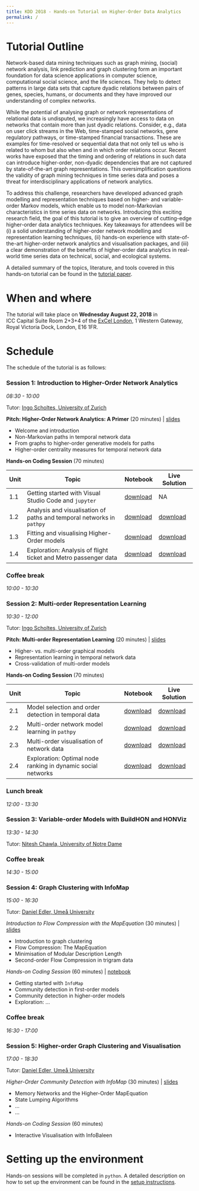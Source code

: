 ```yaml
---
title: KDD 2018 - Hands-on Tutorial on Higher-Order Data Analytics
permalink: /
---
```


# Tutorial Outline

Network-based data mining techniques such as graph mining, (social) network analysis, link prediction and graph clustering form an important foundation for data science applications in computer science, computational social science, and the life sciences. They help to detect patterns in large data sets that capture dyadic relations between pairs of genes, species, humans, or documents and they have improved our understanding of complex networks.

While the potential of analysing graph or network representations of relational data is undisputed, we increasingly have access to data on networks that contain more than just dyadic relations. Consider, e.g., data on user click streams in the Web, time-stamped social networks, gene regulatory pathways, or time-stamped financial transactions. These are examples for time-resolved or sequential data that not only tell us who is related to whom but also when and in which order relations occur. Recent works have exposed that the timing and ordering of relations in such data can introduce higher-order, non-dyadic dependencies that are not captured by state-of-the-art graph representations. This oversimplification questions the validity of graph mining techniques in time series data and poses a threat for interdisciplinary applications of network analytics.


To address this challenge, researchers have developed advanced graph modelling and representation techniques based on higher- and variable-order Markov models, which enable us to model non-Markovian characteristics in time series data on networks. Introducing this exciting research field, the goal of this tutorial is to give an overview of cutting-edge higher-order data analytics techniques. Key takeaways for attendees will be (i) a solid understanding of higher-order network modelling and representation learning techniques, (ii) hands-on experience with state-of-the-art higher-order network analytics and visualisation packages, and (iii) a clear demonstration of the benefits of higher-order data analytics in real-world time series data on technical, social, and ecological systems.

A detailed summary of the topics, literature, and tools covered in this hands-on tutorial can be found in the [tutorial paper](https://www.researchgate.net/publication/325168357_Beyond_Graph_Mining_Higher-Order_Data_Analytics_for_Temporal_Network_Data).

# When and where

The tutorial will take place on **Wednesday August 22, 2018** in ICC Capital Suite Room 2+3+4 of the [ExCel London](https://www.excel.london/organiser/venue-map), 1 Western Gateway, Royal Victoria Dock, London, E16 1FR.

# Schedule

The schedule of the tutorial is as follows:

### Session 1: Introduction to Higher-Order Network Analytics
*08:30 - 10:00*

Tutor: [Ingo Scholtes, University of Zurich](http://ifi.uzh.ch/dag)

**Pitch: Higher-Order Network Analytics: A Primer** (20 minutes) | [slides](http://...)
- Welcome and introduction
- Non-Markovian paths in temporal network data
- From graphs to higher-order generative models for paths
- Higher-order centrality measures for temporal network data

**Hands-on Coding Session** (70 minutes)  

Unit | Topic | Notebook | Live Solution
----|----|----|----
1.1 | Getting started with Visual Studio Code and `jupyter` | [download](https://github.com/IngoScholtes/kdd2018-tutorial/blob/master/code/1_1_vscode_jupyter.py) | NA
1.2 | Analysis and visualisation of paths and temporal networks in `pathpy` | [download](https://github.com/IngoScholtes/kdd2018-tutorial/blob/master/code/1_2_pathpy.py) | [download](https://github.com/IngoScholtes/kdd2018-tutorial/blob/master/live_solutions/1_2_pathpy.py)  
1.3 | Fitting and visualising Higher-Order models | [download](https://github.com/IngoScholtes/kdd2018-tutorial/blob/master/code/1_3_higher_order.py) | [download](https://github.com/IngoScholtes/kdd2018-tutorial/blob/master/live_solutions/1_3_higher_order.py)  
1.4 | Exploration: Analysis of flight ticket and Metro passenger data | [download](http://...) | [download](http://)  

### Coffee break
*10:00 - 10:30*

### Session 2: Multi-order Representation Learning
*10:30 - 12:00*

Tutor: [Ingo Scholtes, University of Zurich](http://ifi.uzh.ch/dag)

**Pitch: Multi-order Representation Learning** (20 minutes) | [slides](http://...)
- Higher- vs. multi-order graphical models
- Representation learning in temporal network data
- Cross-validation of multi-order models

**Hands-on Coding Session** (70 minutes)

Unit | Topic | Notebook | Live Solution
----|----|----|----
2.1 | Model selection and order detection in temporal data | [download](https://github.com/IngoScholtes/kdd2018-tutorial/blob/master/code/2_1_temporal_networks.py) | [download](https://github.com/IngoScholtes/kdd2018-tutorial/blob/master/live_solutions/2_1_temporal_networks.py)  
2.2 | Multi-order network model learning in `pathpy` | [download](https://github.com/IngoScholtes/kdd2018-tutorial/blob/master/code/2_2_multi_order.py) | [download](https://github.com/IngoScholtes/kdd2018-tutorial/blob/master/live_solutions/2_2_multi_order.py)  
2.3 | Multi-order visualisation of network data | [download](https://github.com/IngoScholtes/kdd2018-tutorial/blob/master/code/2_3_cross_validation.py) | [download](https://github.com/IngoScholtes/kdd2018-tutorial/blob/master/live_solutions/2_3_cross_validation.py)  
2.4 | Exploration: Optimal node ranking in dynamic social networks | [download](https://) | [download](https://)  

### Lunch break
*12:00 - 13:30*

### Session 3: Variable-order Models with BuildHON and HONViz
*13:30 - 14:30*

Tutor: [Nitesh Chawla, University of Notre Dame](https://www3.nd.edu/~nchawla/)

### Coffee break
*14:30 - 15:00*

### Session 4: Graph Clustering with InfoMap
*15:00 - 16:30*

Tutor: [Daniel Edler, Ume&aring; University](https://www.umu.se/en/staff/daniel-edler/)

*Introduction to Flow Compression with the MapEquation* (30 minutes) | [slides](http://...)
- Introduction to graph clustering
- Flow Compression: The MapEquation
- Minimisation of Modular Description Length
- Second-order Flow Compression in trigram data

*Hands-on Coding Session* (60 minutes) | [notebook](http://...)
- Getting started with `InfoMap`
- Community detection in first-order models
- Community detection in higher-order models
- Exploration: ... 

### Coffee break
*16:30 - 17:00*

### Session 5: Higher-order Graph Clustering and Visualisation
*17:00 - 18:30*

Tutor: [Daniel Edler, Ume&aring; University](https://www.umu.se/en/staff/daniel-edler/)

*Higher-Order Community Detection with InfoMap* (30 minutes) | [slides](http://...)
- Memory Networks and the Higher-Order MapEquation
- State Lumping Algorithms
- ... 
- ... 

*Hands-on Coding Session* (60 minutes)
- Interactive Visualisation with InfoBaleen

# Setting up the environment

Hands-on sessions will be completed in `python`. A detailed description on how to set up the environment can be found in the [setup instructions](/kdd2018-tutorial/setup).